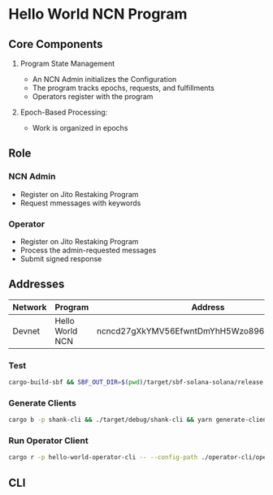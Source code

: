 # Hello World NCN Program

## Core Components

1. Program State Management

    - An NCN Admin initializes the Configuration
    - The program tracks epochs, requests, and fulfillments
    - Operators register with the program

2. Epoch-Based Processing:

    - Work is organized in epochs

## Role

### NCN Admin

- Register on Jito Restaking Program
- Request mmessages with keywords

### Operator

- Register on Jito Restaking Program
- Process the admin-requested messages
- Submit signed response

## Addresses

| Network | Program         | Address                                      | Version |
| ------- | --------------- | -------------------------------------------- | ------- |
| Devnet  | Hello World NCN | ncncd27gXkYMV56EfwntDmYhH5Wzo896yTnrBbEq9xW  | 0.1.0   |

### Test

```bash
cargo-build-sbf && SBF_OUT_DIR=$(pwd)/target/sbf-solana-solana/release cargo nextest run --all-features
```

### Generate Clients

```bash
cargo b -p shank-cli && ./target/debug/shank-cli && yarn generate-clients && cargo b
```

### Run Operator Client

```bash
cargo r -p hello-world-operator-cli -- --config-path ./operator-cli/operators_config.json
```

## CLI

